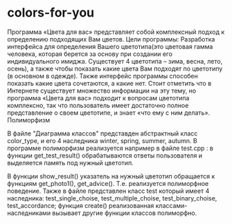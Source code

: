 colors-for-you
==============
Программа «Цвета для вас» представляет собой комплексный подход к определению подходящих Вам цветов.
Цели программы:
Разработка интерфейса для определения Вашего цветотипа(это цветовая гамма человека, которая берется за основу при создании его индивидуального имиджа. Существует 4 цветотипа – зима, весна, лето, осень), а также чтобы показать какие цвета Вам подходят по цветотипу (в основном в одежде). Также интерфейс программы способен показать какие цвета сочетаются, а какие нет.
Стоит отметить что в Интернете существует множество информации на эту тему, но программа «Цвета для вас» подходит к вопросам цветотипа комплексно, так что пользователь имеет достаточно полное представление о своем цветотипе, и знает «что ему с ним делать».
Полиморфизм

В файле "Диаграмма классов" представден абстрактный класс color_type, и его 4 наследника winter, spring, summer, autumn. В программе полиморфизм реализуется например в файле test.cpp : в функции get_test_result() обрабатываются ответы пользователя и выделяется память под нужный цветотип.

В функции show_result() указатель на нужный цветотип обращается к функциям get_photo1(), get_advice(). Т.е. реализуется полиморфное поведение.
Также в файле представлен класс test который имеет 4 наследника: test_single_choise, test_multiple_choise, test_binary_choise, test_accordance; функция create() реализованная классами-наследниками вызывает другие функции классов полиморфно.
